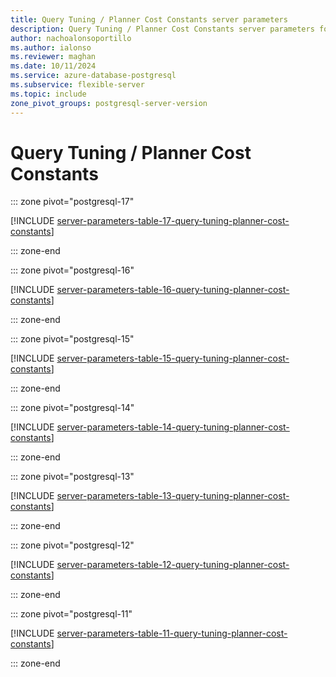 ```yaml
---
title: Query Tuning / Planner Cost Constants server parameters
description: Query Tuning / Planner Cost Constants server parameters for Azure Database for PostgreSQL - Flexible Server.
author: nachoalonsoportillo
ms.author: ialonso
ms.reviewer: maghan
ms.date: 10/11/2024
ms.service: azure-database-postgresql
ms.subservice: flexible-server
ms.topic: include
zone_pivot_groups: postgresql-server-version
---
```

# Query Tuning / Planner Cost Constants


::: zone pivot="postgresql-17"

[!INCLUDE [server-parameters-table-17-query-tuning-planner-cost-constants](./includes/server-parameters-table-17-query-tuning-planner-cost-constants.md)]

::: zone-end


::: zone pivot="postgresql-16"

[!INCLUDE [server-parameters-table-16-query-tuning-planner-cost-constants](./includes/server-parameters-table-16-query-tuning-planner-cost-constants.md)]

::: zone-end


::: zone pivot="postgresql-15"

[!INCLUDE [server-parameters-table-15-query-tuning-planner-cost-constants](./includes/server-parameters-table-15-query-tuning-planner-cost-constants.md)]

::: zone-end


::: zone pivot="postgresql-14"

[!INCLUDE [server-parameters-table-14-query-tuning-planner-cost-constants](./includes/server-parameters-table-14-query-tuning-planner-cost-constants.md)]

::: zone-end


::: zone pivot="postgresql-13"

[!INCLUDE [server-parameters-table-13-query-tuning-planner-cost-constants](./includes/server-parameters-table-13-query-tuning-planner-cost-constants.md)]

::: zone-end


::: zone pivot="postgresql-12"

[!INCLUDE [server-parameters-table-12-query-tuning-planner-cost-constants](./includes/server-parameters-table-12-query-tuning-planner-cost-constants.md)]

::: zone-end


::: zone pivot="postgresql-11"

[!INCLUDE [server-parameters-table-11-query-tuning-planner-cost-constants](./includes/server-parameters-table-11-query-tuning-planner-cost-constants.md)]

::: zone-end


